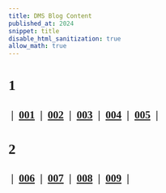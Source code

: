 ```yaml
---
title: DMS Blog Content
published_at: 2024
snippet: title
disable_html_sanitization: true
allow_math: true
---
```

<font face="Times New Roman">

# 1


  <h2>
    <a class="text-gray-300">&nbsp;|&nbsp;</a> 
    <a href="https://d20502-d-dms1-blog-38.deno.dev/first-blog-post" class="text-gray-600">001</a>
    <a class="text-gray-300">&nbsp;|&nbsp;</a>  
    <a href="https://d20502-d-dms1-blog-38.deno.dev/second-blog-post" class="text-gray-600">002</a>
    <a class="text-gray-300">&nbsp;|&nbsp;</a> 
    <a href="https://d20502-d-dms1-blog-38.deno.dev/third-blog-post" class="text-gray-600">003</a>
    <a class="text-gray-300">&nbsp;|&nbsp;</a> 
    <a href="https://d20502-d-dms1-blog-38.deno.dev/fourth-blog-post" class="text-gray-600">004</a>
    <a class="text-gray-300">&nbsp;|&nbsp;</a> 
    <a href="https://d20502-d-dms1-blog-38.deno.dev/fifth-blog-post" class="text-gray-600">005</a>
    <a class="text-gray-300">&nbsp;|&nbsp;</a> 
  </h2>

# 2


  <h2> 
    <a class="text-gray-300">&nbsp;|&nbsp;</a>
    <a href="https://d20502-d-dms1-blog-38.deno.dev/sixth-blog-post" class="text-gray-600">006</a>
    <a class="text-gray-300">&nbsp;|&nbsp;</a> 
    <a href="https://d20502-d-dms1-blog-38.deno.dev/seventh-blog-post" class="text-gray-600">007</a>
    <a class="text-gray-300">&nbsp;|&nbsp;</a> 
    <a href="https://d20502-d-dms1-blog-38.deno.dev/eighth-blog-post" class="text-gray-600">008</a>
    <a class="text-gray-300">&nbsp;|&nbsp;</a> 
    <a href="https://d20502-d-dms1-blog-38.deno.dev/ninth-blog-post" class="text-gray-600">009</a>
    <a class="text-gray-300">&nbsp;|&nbsp;</a> 
  </h2>


</font>